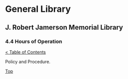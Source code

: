 [0]: ../README.md
[4.4]: hours-of-operation.md

# General Library
## J. Robert Jamerson Memorial Library
### 4.4 Hours of Operation
[< Table of Contents][0]

Policy and Procedure.

[Top][4.4]